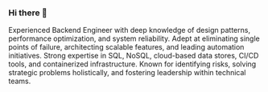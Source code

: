 ### Hi there 👋

<!--
**Clementol/Clementol** is a ✨ _special_ ✨ repository because its `README.md` (this file) appears on your GitHub profile..

Here are some ideas to get you started:

- 🔭 I’m currently working on ...
- 🌱 I’m currently learning ...
- 👯 I’m looking to collaborate on ...
- 🤔 I’m looking for help with ...
- 💬 Ask me about ...
- 📫 How to reach me: ...
- 😄 Pronouns: ...
- ⚡ Fun fact: ...k
-->
<!-- I'm a Software Engineer who loves building B2C products. I developed a backend system using NodeJs/Golang that connects food vendors with consumers. I’d love to combine my passion for learning and teaching  with my software development skills to continue building products for people.-->
Experienced Backend Engineer with deep knowledge of design patterns, performance optimization, and system reliability. Adept at eliminating single points of failure, architecting scalable features, and leading automation initiatives. Strong expertise in SQL, NoSQL, cloud-based data stores, CI/CD tools, and containerized infrastructure. Known for identifying risks, solving strategic problems holistically, and fostering leadership within technical teams.
